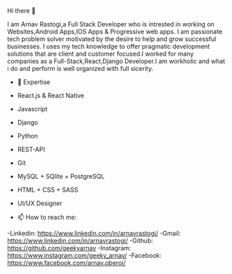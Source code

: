 Hi there 👋

I am Arnav Rastogi,a Full Stack Developer who is intrested in working on Websites,Android Apps,IOS Apps & Progressive web apps.
I am passionate tech problem solver motivated by the desire to help and grow successful businesses. I uses my tech knowledge to offer pragmatic development solutions that are client and customer focused.I worked for many companies as a Full-Stack,React,Django Developer.I am workholic and what i do and perform is well organized with full sicerity. 


- 🔭 Expertise
- React.js & React Native
- Javascript
- Django
- Python
- REST-API
- Git
- MySQL + SQlite + PostgreSQL
- HTML + CSS + SASS 
- UI/UX Designer



- 📫 How to reach me:

-Linkedin: https://www.linkedin.com/in/arnavrastogi/ 
-Gmail: https://www.linkedin.com/in/arnavrastogi/
-Github: https://github.com/geekyarnav
-Instagram: https://www.instagram.com/geeky_arnav/
-Facebook: https://www.facebook.com/arnav.oberoi/
